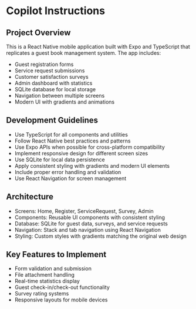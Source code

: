 # Copilot Instructions

<!-- Use this file to provide workspace-specific custom instructions to Copilot. For more details, visit https://code.visualstudio.com/docs/copilot/copilot-customization#_use-a-githubcopilotinstructionsmd-file -->

## Project Overview
This is a React Native mobile application built with Expo and TypeScript that replicates a guest book management system. The app includes:

- Guest registration forms
- Service request submissions  
- Customer satisfaction surveys
- Admin dashboard with statistics
- SQLite database for local storage
- Navigation between multiple screens
- Modern UI with gradients and animations

## Development Guidelines
- Use TypeScript for all components and utilities
- Follow React Native best practices and patterns
- Use Expo APIs when possible for cross-platform compatibility
- Implement responsive design for different screen sizes
- Use SQLite for local data persistence
- Apply consistent styling with gradients and modern UI elements
- Include proper error handling and validation
- Use React Navigation for screen management

## Architecture
- Screens: Home, Register, ServiceRequest, Survey, Admin
- Components: Reusable UI components with consistent styling
- Database: SQLite for guest data, surveys, and service requests
- Navigation: Stack and tab navigation using React Navigation
- Styling: Custom styles with gradients matching the original web design

## Key Features to Implement
- Form validation and submission
- File attachment handling
- Real-time statistics display
- Guest check-in/check-out functionality
- Survey rating systems
- Responsive layouts for mobile devices
